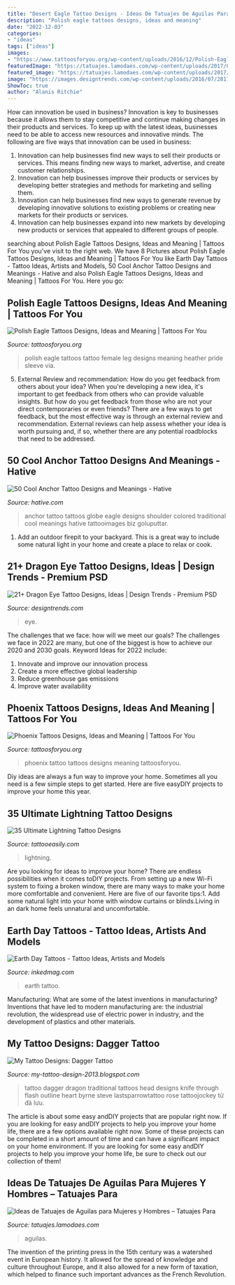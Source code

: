 ```yaml
---
title: "Desert Eagle Tattoo Designs - Ideas De Tatuajes De Aguilas Para Mujeres Y Hombres – Tatuajes Para"
description: "Polish eagle tattoos designs, ideas and meaning"
date: "2022-12-03"
categories:
- "ideas"
tags: ["ideas"]
images:
- "https://www.tattoosforyou.org/wp-content/uploads/2016/12/Polish-Eagle-Tattoo-Female.jpg"
featuredImage: "https://tatuajes.lamodaes.com/wp-content/uploads/2017/04/tatuajes-de-aguilas-13.jpg"
featured_image: "https://tatuajes.lamodaes.com/wp-content/uploads/2017/04/tatuajes-de-aguilas-13.jpg"
image: "https://images.designtrends.com/wp-content/uploads/2016/07/28171805/Tribal-Dragon-Eye-Tattoo.jpg"
ShowToc: true
author: "Alanis Ritchie"
---
```



How can innovation be used in business?
Innovation is key to businesses because it allows them to stay competitive and continue making changes in their products and services. To keep up with the latest ideas, businesses need to be able to access new resources and innovative minds. The following are five ways that innovation can be used in business: 
1. Innovation can help businesses find new ways to sell their products or services. This means finding new ways to market, advertise, and create customer relationships. 
2. Innovation can help businesses improve their products or services by developing better strategies and methods for marketing and selling them. 
3. Innovation can help businesses find new ways to generate revenue by developing innovative solutions to existing problems or creating new markets for their products or services. 
4. Innovation can help businesses expand into new markets by developing new products or services that appealed to different groups of people. 

	

		
searching about Polish Eagle Tattoos Designs, Ideas and Meaning | Tattoos For You you've visit to the right web. We have 8 Pictures about Polish Eagle Tattoos Designs, Ideas and Meaning | Tattoos For You like Earth Day Tattoos - Tattoo Ideas, Artists and Models, 50 Cool Anchor Tattoo Designs and Meanings - Hative and also Polish Eagle Tattoos Designs, Ideas and Meaning | Tattoos For You. Here you go:
		
    
## Polish Eagle Tattoos Designs, Ideas And Meaning | Tattoos For You

<img loading=lazy src="https://www.tattoosforyou.org/wp-content/uploads/2016/12/Polish-Eagle-Tattoo-Female.jpg" onerror="this.onerror=null;this.src='https://tse4.mm.bing.net/th?id=OIP.KXRF3G943fPf7HSWgYYMQAHaJ6&amp;pid=15.1';" alt="Polish Eagle Tattoos Designs, Ideas and Meaning | Tattoos For You">

_Source: tattoosforyou.org_

>polish eagle tattoos tattoo female leg designs meaning heather pride sleeve via. 

	

5. External Review and recommendation: How do you get feedback from others about your idea?
When you're developing a new idea, it's important to get feedback from others who can provide valuable insights. But how do you get feedback from those who are not your direct contemporaries or even friends? There are a few ways to get feedback, but the most effective way is through an external review and recommendation. External reviews can help assess whether your idea is worth pursuing and, if so, whether there are any potential roadblocks that need to be addressed.

    
## 50 Cool Anchor Tattoo Designs And Meanings - Hative

<img loading=lazy src="http://hative.com/wp-content/uploads/2014/03/anchor-tattoos/9-eagle-globe-and-anchor.jpg" onerror="this.onerror=null;this.src='https://tse4.mm.bing.net/th?id=OIP.3Iiw7FtEEslPrPSmXAyrbgHaKX&amp;pid=15.1';" alt="50 Cool Anchor Tattoo Designs and Meanings - Hative">

_Source: hative.com_

>anchor tattoo tattoos globe eagle designs shoulder colored traditional cool meanings hative tattooimages biz goluputtar. 

	

1. Add an outdoor firepit to your backyard. This is a great way to include some natural light in your home and create a place to relax or cook. 

    
## 21+ Dragon Eye Tattoo Designs, Ideas | Design Trends - Premium PSD

<img loading=lazy src="https://images.designtrends.com/wp-content/uploads/2016/07/28171805/Tribal-Dragon-Eye-Tattoo.jpg" onerror="this.onerror=null;this.src='https://tse2.mm.bing.net/th?id=OIP.T7krFAM4GP0q7Z-MufshvAHaFj&amp;pid=15.1';" alt="21+ Dragon Eye Tattoo Designs, Ideas | Design Trends - Premium PSD">

_Source: designtrends.com_

>eye. 

	

The challenges that we face: how will we meet our goals?
The challenges we face in 2022 are many, but one of the biggest is how to achieve our 2020 and 2030 goals. Keyword Ideas for 2022 include: 
1. Innovate and improve our innovation process 
2. Create a more effective global leadership 
3. Reduce greenhouse gas emissions 
4. Improve water availability 

    
## Phoenix Tattoos Designs, Ideas And Meaning | Tattoos For You

<img loading=lazy src="http://www.tattoosforyou.org/wp-content/uploads/2013/10/Tattoo-Phoenix-766x1024.jpg" onerror="this.onerror=null;this.src='https://tse3.mm.bing.net/th?id=OIP.76Aa8pIQuaDgtg3GFvrknwHaJ5&amp;pid=15.1';" alt="Phoenix Tattoos Designs, Ideas and Meaning | Tattoos For You">

_Source: tattoosforyou.org_

>phoenix tattoo tattoos designs meaning tattoosforyou. 

	

Diy ideas are always a fun way to improve your home. Sometimes all you need is a few simple steps to get started. Here are five easyDIY projects to improve your home this year.

    
## 35 Ultimate Lightning Tattoo Designs

<img loading=lazy src="http://www.tattooeasily.com/wp-content/uploads/2013/06/143.jpg" onerror="this.onerror=null;this.src='https://tse3.mm.bing.net/th?id=OIP.jVT8htW_RI46AQagEoTrngHaNK&amp;pid=15.1';" alt="35 Ultimate Lightning Tattoo Designs">

_Source: tattooeasily.com_

>lightning. 

	

Are you looking for ideas to improve your home? There are endless possibilities when it comes toDIY projects. From setting up a new Wi-Fi system to fixing a broken window, there are many ways to make your home more comfortable and convenient. Here are five of our favorite tips:1. Add some natural light into your home with window curtains or blinds.Living in an dark home feels unnatural and uncomfortable.

    
## Earth Day Tattoos - Tattoo Ideas, Artists And Models

<img loading=lazy src="https://www.inkedmag.com/.image/t_share/MTU5MDMyMDQzMjkwNjk5NDEz/ciover.jpg" onerror="this.onerror=null;this.src='https://tse3.mm.bing.net/th?id=OIP.XrFOhS7R-A3hwcohHDulfAHaHb&amp;pid=15.1';" alt="Earth Day Tattoos - Tattoo Ideas, Artists and Models">

_Source: inkedmag.com_

>earth tattoo. 

	

Manufacturing: What are some of the latest inventions in manufacturing?
Inventions that have led to modern manufacturing are: the industrial revolution, the widespread use of electric power in industry, and the development of plastics and other materials.

    
## My Tattoo Designs: Dagger Tattoo

<img loading=lazy src="http://3.bp.blogspot.com/-t89ZSS2Z064/UQaYAd3VszI/AAAAAAAAWKY/kySnIql7I3M/s1600/Dagger_tattoo_8.png" onerror="this.onerror=null;this.src='https://tse1.mm.bing.net/th?id=OIP.t6E90D-hEt2e1Pt6mrAhYAAAAA&amp;pid=15.1';" alt="My Tattoo Designs: Dagger Tattoo">

_Source: my-tattoo-design-2013.blogspot.com_

>tattoo dagger dragon traditional tattoos head designs knife through flash outline heart byrne steve lastsparrowtattoo rose tattoojockey từ đã lưu. 

	

The article is about some easy andDIY projects that are popular right now.
If you are looking for easy andDIY projects to help you improve your home life, there are a few options available right now. Some of these projects can be completed in a short amount of time and can have a significant impact on your home environment. If you are looking for some easy andDIY projects to help you improve your home life, be sure to check out our collection of them!

    
## Ideas De Tatuajes De Aguilas Para Mujeres Y Hombres – Tatuajes Para

<img loading=lazy src="https://tatuajes.lamodaes.com/wp-content/uploads/2017/04/tatuajes-de-aguilas-13.jpg" onerror="this.onerror=null;this.src='https://tse3.mm.bing.net/th?id=OIP.voLWI_l8h4gnvXfNzHGL9QHaLY&amp;pid=15.1';" alt="Ideas de Tatuajes de Aguilas para Mujeres y Hombres – Tatuajes Para">

_Source: tatuajes.lamodaes.com_

>aguilas. 

	

The invention of the printing press in the 15th century was a watershed event in European history. It allowed for the spread of knowledge and culture throughout Europe, and it also allowed for a new form of taxation, which helped to finance such important advances as the French Revolution.

